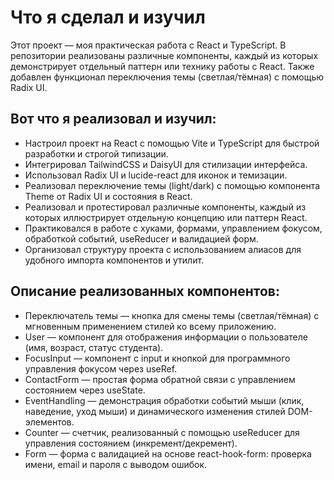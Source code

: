 # Что я сделал и изучил

Этот проект — моя практическая работа с React и TypeScript. В репозитории реализованы различные компоненты, каждый из которых демонстрирует отдельный паттерн или технику работы с React. Также добавлен функционал переключения темы (светлая/тёмная) с помощью Radix UI.

## Вот что я реализовал и изучил:

- Настроил проект на React с помощью Vite и TypeScript для быстрой разработки и строгой типизации.
- Интегрировал TailwindCSS и DaisyUI для стилизации интерфейса.
- Использовал Radix UI и lucide-react для иконок и темизации.
- Реализовал переключение темы (light/dark) с помощью компонента Theme от Radix UI и состояния в React.
- Реализовал и протестировал различные компоненты, каждый из которых иллюстрирует отдельную концепцию или паттерн React.
- Практиковался в работе с хуками, формами, управлением фокусом, обработкой событий, useReducer и валидацией форм.
- Организовал структуру проекта с использованием алиасов для удобного импорта компонентов и утилит.

## Описание реализованных компонентов:

- Переключатель темы — кнопка для смены темы (светлая/тёмная) с мгновенным применением стилей ко всему приложению.
- User — компонент для отображения информации о пользователе (имя, возраст, статус студента).
- FocusInput — компонент с input и кнопкой для программного управления фокусом через useRef.
- ContactForm — простая форма обратной связи с управлением состоянием через useState.
- EventHandling — демонстрация обработки событий мыши (клик, наведение, уход мыши) и динамического изменения стилей DOM-элементов.
- Counter — счетчик, реализованный с помощью useReducer для управления состоянием (инкремент/декремент).
- Form — форма с валидацией на основе react-hook-form: проверка имени, email и пароля с выводом ошибок.
